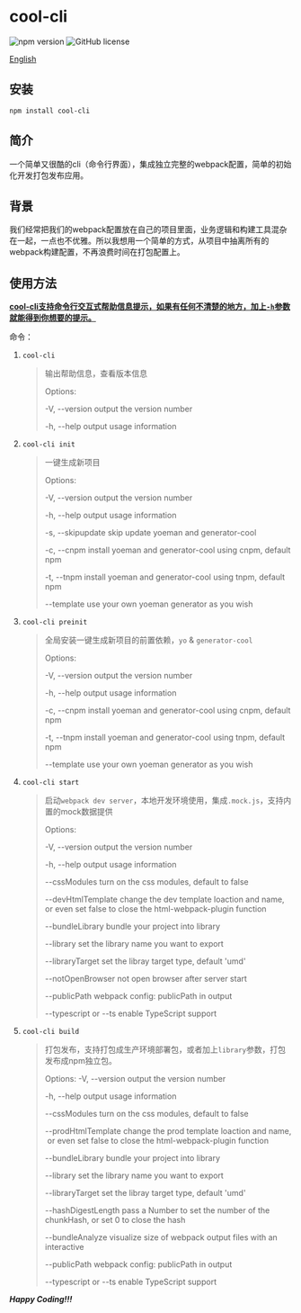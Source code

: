 # cool-cli

![npm version](https://img.shields.io/npm/v/cool-cli.svg?style=flat)  ![GitHub license](https://img.shields.io/badge/license-MIT-blue.svg)

[English](https://github.com/RJAVA1990/cool-cli/blob/master/README.md)

## 安装  
`npm install cool-cli`

## 简介  
一个简单又很酷的cli（命令行界面），集成独立完整的webpack配置，简单的初始化开发打包发布应用。

## 背景  
我们经常把我们的webpack配置放在自己的项目里面，业务逻辑和构建工具混杂在一起，一点也不优雅。所以我想用一个简单的方式，从项目中抽离所有的webpack构建配置，不再浪费时间在打包配置上。

## 使用方法  

**<u>cool-cli支持命令行交互式帮助信息提示，如果有任何不清楚的地方，加上`-h`参数就能得到你想要的提示。</u>**

命令：

1. `cool-cli`
   > 输出帮助信息，查看版本信息
   > 
   > Options:
   >
   >   -V, --version  output the version number
   >
   >   -h, --help       output usage information

2. `cool-cli init`
   > 一键生成新项目
   > 
   > Options:
   >
   >   -V, --version          output the version number
   >
   >   -h, --help               output usage information
   >
   >   -s, --skipupdate    skip update yoeman and generator-cool
   >
   >   -c, --cnpm              install yoeman and generator-cool using cnpm, default npm
   >
   >   -t, --tnpm               install yoeman and generator-cool using tnpm, default npm
   >
   >   --template             use your own yoeman generator as you wish

3. `cool-cli preinit`
   > 全局安装一键生成新项目的前置依赖，`yo` & `generator-cool`
   > 
   > Options:
   >
   >   -V, --version  output the version number
   >
   >   -h, --help       output usage information
   >
   >   -c, --cnpm      install yoeman and generator-cool using cnpm, default npm
   >
   >   -t, --tnpm       install yoeman and generator-cool using tnpm, default npm
   >
   >   --template     use your own yoeman generator as you wish

4. `cool-cli start`
   > 启动`webpack dev server`，本地开发环境使用，集成`.mock.js`，支持内置的mock数据提供
   >
   > Options:
   >
   >   -V, --version                output the version number
   >  
   >   -h, --help                     output usage information
   >  
   >   --cssModules              turn on the css modules, default to false
   >  
   >   --devHtmlTemplate   change the dev template loaction and name,
   >   ​                                        or even set false to close the html-webpack-plugin function
   >  
   >   --bundleLibrary          bundle your project into library
   >  
   >   --library                        set the library name you want to export
   >  
   >   --libraryTarget             set the libray target type, default 'umd'
   >  
   >   --notOpenBrowser     not open browser after server start
   >  
   >   --publicPath                 webpack config: publicPath in output
   >  
   >   --typescript or --ts       enable TypeScript support

5. `cool-cli build`
   > 打包发布，支持打包成生产环境部署包，或者加上`library`参数，打包发布成npm独立包。
   > 
   > Options:
   >   -V, --version                  output the version number
   > 
   >   -h, --help                       output usage information
   > 
   >   --cssModules                turn on the css modules, default to false
   > 
   >   --prodHtmlTemplate   change the prod template loaction and name,
   > ​                                          or even set false to close the html-webpack-plugin function
   > 
   >   --bundleLibrary            bundle your project into library
   > 
   >   --library                          set the library name you want to export
   > 
   >   --libraryTarget               set the libray target type, default 'umd'
   > 
   >   --hashDigestLength     pass a Number to set the number of the chunkHash, or set 0 to close the hash
   >
   >   --bundleAnalyze           visualize size of webpack output files with an interactive 
   >
   >   --publicPath                  webpack config: publicPath in output
   >
   >   --typescript or --ts        enable TypeScript support

***Happy Coding!!!***
